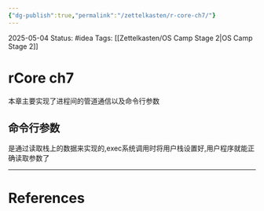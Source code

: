 ```yaml
---
{"dg-publish":true,"permalink":"/zettelkasten/r-core-ch7/"}
---
```


2025-05-04
Status: #idea
Tags: [[Zettelkasten/OS Camp Stage 2\|OS Camp Stage 2]]

# rCore ch7

本章主要实现了进程间的管道通信以及命令行参数

## 命令行参数
是通过读取栈上的数据来实现的,exec系统调用时将用户栈设置好,用户程序就能正确读取参数了


___
# References